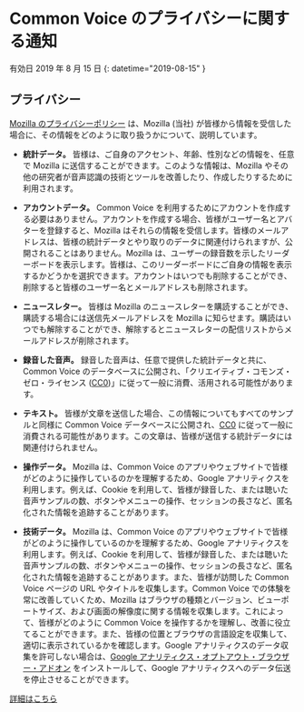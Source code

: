 # Common Voice のプライバシーに関する通知 

有効日 2019 年 8 月 15 日 {: datetime="2019-08-15" }

## プライバシー

[Mozilla のプライバシーポリシー](https://www.mozilla.org/privacy) は、Mozilla (当社) が皆様から情報を受信した場合に、その情報をどのように取り扱うかについて、説明しています。

* **統計データ。** 皆様は、ご自身のアクセント、年齢、性別などの情報を、任意で Mozilla に送信することができます。このような情報は、Mozilla やその他の研究者が音声認識の技術とツールを改善したり、作成したりするために利用されます。

* **アカウントデータ。** Common Voice を利用するためにアカウントを作成する必要はありません。アカウントを作成する場合、皆様がユーザー名とアバターを登録すると、Mozilla はそれらの情報を受信します。皆様のメールアドレスは、皆様の統計データとやり取りのデータに関連付けられますが、公開されることはありません。Mozilla は、ユーザーの録音数を示したリーダーボードを表示します。皆様は、このリーダーボードにご自身の情報を表示するかどうかを選択できます。アカウントはいつでも削除することができ、削除すると皆様のユーザー名とメールアドレスも削除されます。

* **ニュースレター。** 皆様は Mozilla のニュースレターを購読することができ、購読する場合には送信先メールアドレスを Mozilla に知らせます。購読はいつでも解除することができ、解除するとニュースレターの配信リストからメールアドレスが削除されます。

* **録音した音声。** 録音した音声は、任意で提供した統計データと共に、Common Voice のデータベースに公開され、「クリエイティブ・コモンズ・ゼロ・ライセンス ([CC0](https://creativecommons.org/publicdomain/zero/1.0/))」に従って一般に消費、活用される可能性があります。

* **テキスト。** 皆様が文章を送信した場合、この情報についてもすべてのサンプルと同様に Common Voice データベースに公開され、[CC0](https://creativecommons.org/publicdomain/zero/1.0/) に従って一般に消費される可能性があります。この文章は、皆様が送信する統計データには関連付けられません。

* **操作データ。** Mozilla は、Common Voice のアプリやウェブサイトで皆様がどのように操作しているのかを理解するため、Google アナリティクスを利用します。例えば、Cookie を利用して、皆様が録音した、または聴いた音声サンプルの数、ボタンやメニューの操作、セッションの長さなど、匿名化された情報を追跡することがあります。

* **技術データ。** Mozilla は、Common Voice のアプリやウェブサイトで皆様がどのように操作しているのかを理解するため、Google アナリティクスを利用します。例えば、Cookie を利用して、皆様が録音した、または聴いた音声サンプルの数、ボタンやメニューの操作、セッションの長さなど、匿名化された情報を追跡することがあります。また、皆様が訪問した Common Voice ページの URL やタイトルを収集します。Common Voice での体験を常に改善していくため、Mozilla はブラウザの種類とバージョン、ビューポートサイズ、および画面の解像度に関する情報を収集します。これによって、皆様がどのように Common Voice を操作するかを理解し、改善に役立てることができます。また、皆様の位置とブラウザの言語設定を収集して、適切に表示されているかを確認します。Google アナリティクスのデータ収集を許可しない場合は、[Google アナリティクス・オプトアウト・ブラウザー・アドオン](https://tools.google.com/dlpage/gaoptout) をインストールして、Google アナリティクスへのデータ伝送を停止させることができます。 

[詳細はこちら](https://github.com/mozilla/voice-web/blob/master/docs/data_dictionary.md)

